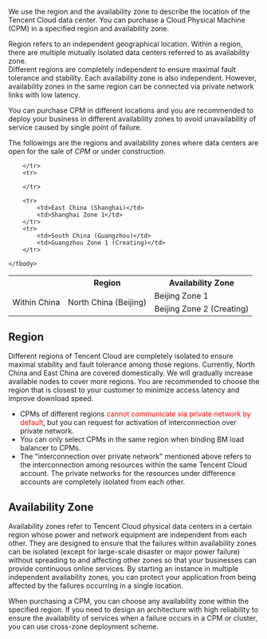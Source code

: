 We use the region and the availability zone to describe the location of the Tencent Cloud data center. You can purchase a Cloud Physical Machine (CPM) in a specified region and availability zone.

Region refers to an independent geographical location. Within a region, there are multiple mutually isolated data centers referred to as availability zone.</br>
Different regions are completely independent to ensure maximal fault tolerance and stability. Each availability zone is also independent. However, availability zones in the same region can be connected via private network links with low latency.

You can purchase CPM in different locations and you are recommended to deploy your business in different availability zones to avoid unavailability of service caused by single point of failure.

The followings are the regions and availability zones where data centers are open for the sale of *CPM* or under construction.

<table class="table-striped">
	<tbody>
		<tr>
			<th>&nbsp;</th>
			<th>Region</th>
			<th>Availability Zone</th>
		</tr>
		<tr>
			<td rowspan="7">Within China</td>
			<td rowspan="3">North China (Beijing)</td>
			<td>Beijing Zone 1</td>
			<tr><td>Beijing Zone 2 (Creating)</td></tr>
		</tr>
		<tr>
			
		</tr>
		<tr>
			
		</tr>
		
		<tr>
			<td>East China (Shanghai)</td>
			<td>Shanghai Zone 1</td>
		</tr>
		<tr>
			<td>South China (Guangzhou)</td>
			<td>Guangzhou Zone 1 (Creating)</td>
		</tr>
			
	</tbody>
</table>



## Region
Different regions of Tencent Cloud are completely isolated to ensure maximal stability and fault tolerance among those regions. Currently, North China and East China are covered domestically. We will gradually increase available nodes to cover more regions. You are recommended to choose the region that is closest to your customer to minimize access latency and improve download speed.

- CPMs of different regions <font color="red">cannot communicate via private network by default</font>, but you can request for activation of interconnection over private network.
- You can only select CPMs in the same region when binding BM load balancer to CPMs.
- The "interconnection over private network" mentioned above refers to the interconnection among resources within the same Tencent Cloud account. The private networks for the resources under difference accounts are completely isolated from each other.

## Availability Zone
Availability zones refer to Tencent Cloud physical data centers in a certain region whose power and network equipment are independent from each other. They are designed to ensure that the failures within availability zones can be isolated (except for large-scale disaster or major power failure) without spreading to and affecting other zones so that your businesses can provide continuous online services. By starting an instance in multiple independent availability zones, you can protect your application from being affected by the failures occurring in a single location.

When purchasing a CPM, you can choose any availability zone within the specified region. If you need to design an architecture with high reliability to ensure the availability of services when a failure occurs in a CPM or cluster, you can use cross-zone deployment scheme.




